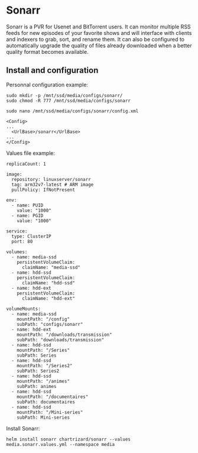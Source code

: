 # Sonarr

Sonarr is a PVR for Usenet and BitTorrent users. It can monitor multiple RSS feeds for new episodes of your favorite shows and will interface with clients and indexers to grab, sort, and rename them. It can also be configured to automatically upgrade the quality of files already downloaded when a better quality format becomes available.


## Install and configuration

Personnal configuration example:

    sudo mkdir -p /mnt/ssd/media/configs/sonarr/
    sudo chmod -R 777 /mnt/ssd/media/configs/sonarr

    sudo nano /mnt/ssd/media/configs/sonarr/config.xml

    <Config>
	...
      <UrlBase>/sonarr</UrlBase>
	...
    </Config>

Values file example:

    replicaCount: 1

    image:
      repository: linuxserver/sonarr
      tag: arm32v7-latest # ARM image
      pullPolicy: IfNotPresent

    env:
      - name: PUID
        value: "1000"
      - name: PGID
        value: "1000"

    service:
      type: ClusterIP
      port: 80

    volumes:
      - name: media-ssd
        persistentVolumeClaim:
          claimName: "media-ssd"
      - name: hdd-ssd
        persistentVolumeClaim:
          claimName: "hdd-ssd"
      - name: hdd-ext
        persistentVolumeClaim:
          claimName: "hdd-ext" 

    volumeMounts:
      - name: media-ssd
        mountPath: "/config"
        subPath: "configs/sonarr" 
      - name: hdd-ext
        mountPath: "/downloads/transmission"
        subPath: "downloads/transmission"
      - name: hdd-ssd
        mountPath: "/Series"
        subPath: Series
      - name: hdd-ssd
        mountPath: "/Series2"
        subPath: Series2
      - name: hdd-ssd
        mountPath: "/animes"
        subPath: animes
      - name: hdd-ssd
        mountPath: "/documentaires"
        subPath: documentaires
      - name: hdd-ssd
        mountPath: "/Mini-series"
        subPath: Mini-series
      

Install Sonarr:

    helm install sonarr chartrizard/sonarr --values media.sonarr.values.yml --namespace media











